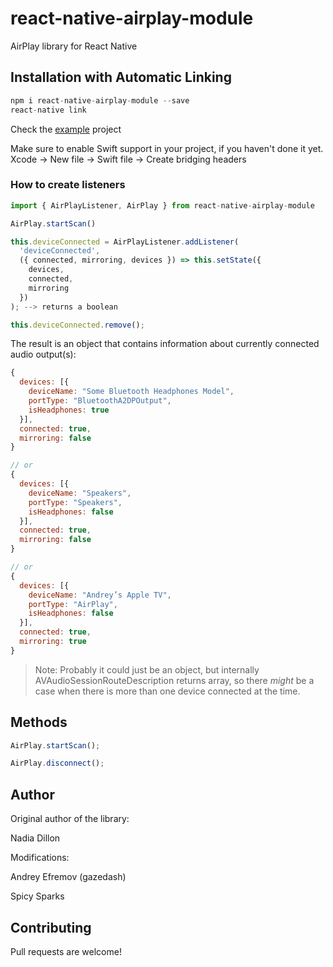 # react-native-airplay-module

AirPlay library for React Native

## Installation with Automatic Linking

```js
npm i react-native-airplay-module --save
react-native link
```

Check the [example](https://github.com/Spicy-Sparks/react-native-airplay-module/blob/main/Example/App.js) project

Make sure to enable Swift support in your project, if you haven't done it yet.
Xcode -> New file -> Swift file -> Create bridging headers

### How to create listeners

```js
import { AirPlayListener, AirPlay } from react-native-airplay-module

AirPlay.startScan()

this.deviceConnected = AirPlayListener.addListener(
  'deviceConnected',
  ({ connected, mirroring, devices }) => this.setState({
    devices,
    connected,
    mirroring
  })
); --> returns a boolean

this.deviceConnected.remove();
```

The result is an object that contains information about currently connected audio output(s):

```js
{
  devices: [{
    deviceName: "Some Bluetooth Headphones Model",
    portType: "BluetoothA2DPOutput",
    isHeadphones: true
  }],
  connected: true,
  mirroring: false
}

// or
{
  devices: [{
    deviceName: "Speakers",
    portType: "Speakers",
    isHeadphones: false
  }],
  connected: true,
  mirroring: false
}

// or
{
  devices: [{
    deviceName: "Andrey’s Apple TV",
    portType: "AirPlay",
    isHeadphones: false
  }],
  connected: true,
  mirroring: true
}
```

> Note: Probably it could just be an object, but internally AVAudioSessionRouteDescription returns array, so there _might_ be a case when there is more than one device connected at the time.

## Methods

```js
AirPlay.startScan();

AirPlay.disconnect();
```

## Author

Original author of the library:

Nadia Dillon

Modifications:

Andrey Efremov (gazedash)

Spicy Sparks

## Contributing

Pull requests are welcome!
